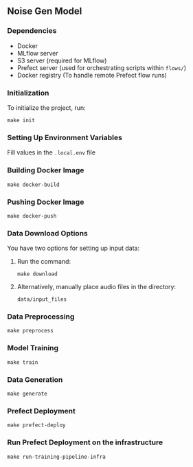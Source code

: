 ## Noise Gen Model

### Dependencies
- Docker
- MLflow server
- S3 server (required for MLflow)
- Prefect server (used for orchestrating scripts within `flows/`)
- Docker registry (To handle remote Prefect flow runs)

### Initialization
To initialize the project, run:
```
make init
```

### Setting Up Environment Variables
Fill values in the `.local.env` file

### Building Docker Image
```
make docker-build
```

### Pushing Docker Image
```
make docker-push
```

### Data Download Options
You have two options for setting up input data:
1. Run the command:
   ```
   make download
   ```
2. Alternatively, manually place audio files in the directory:
   ```
   data/input_files
   ```

### Data Preprocessing
```
make preprocess
```

### Model Training
```
make train
```

### Data Generation
```
make generate
```

### Prefect Deployment
```
make prefect-deploy
```

### Run Prefect Deployment on the infrastructure
```
make run-training-pipeline-infra
```

